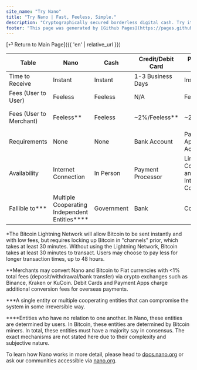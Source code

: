 ```yaml
---
site_name: "Try Nano"
title: "Try Nano | Fast, Feeless, Simple."
description: "Cryptographically secured borderless digital cash. Try it yourself in under 5 minutes."
footer: "This page was generated by [Github Pages](https://pages.github.com). This site is not affiliated with [nano.org](https://nano.org)."
---
```


[⏎ Return to Main Page]({{ 'en' | relative_url }})

| Table | Nano | Cash | Credit/Debit Card | Payment App | Bitcoin |
| ----- | ---- | ---- | ----------------- | ----------- | ------- |
| Time to Receive | Instant | Instant | 1-3 Business Days | Instant | 0.5+ Hours\* |
| Fees (User to User) | Feeless | Feeless | N/A | Feeless | Varies, Avg $10-30\* |
| Fees (User to Merchant) | Feeless\*\* | Feeless | ~2%/Feeless\*\* | ~2%\*\* | Varies, Avg $10-30\*/\*\* |
| Requirements | None | None | Bank Account | Payment App Account | None |
| Availability | Internet Connection | In Person | Payment Processor | Limited Countries and Internet Connection | Internet Connection |
| Fallible to\*\*\* | Multiple Cooperating Independent Entities\*\*\*\* | Government | Bank | Company | Multiple Cooperating Independent Entities\*\*\*\* |

\*The Bitcoin Lightning Network will allow Bitcoin to be sent instantly and with low fees, but requires locking up Bitcoin in "channels" prior, which takes at least 30 minutes. Without using the Lightning Network, Bitcoin takes at least 30 minutes to transact. Users may choose to pay less for longer transaction times, up to 48 hours.

\*\*Merchants may convert Nano and Bitcoin to Fiat currencies with <1% total fees (deposit/withdrawal/bank transfer) via crypto exchanges such as Binance, Kraken or KuCoin. Debit Cards and Payment Apps charge additional conversion fees for overseas payments. 

\*\*\*A single entity or multiple cooperating entities that can compromise the system in some irreversible way.

\*\*\*\*Entities who have no relation to one another. In Nano, these entities are determined by users. In Bitcoin, these entities are determined by Bitcoin miners. In total, these entities must have a majority say in consensus. The exact mechanisms are not stated here due to their complexity and subjective nature. 

To learn how Nano works in more detail, please head to [docs.nano.org](https://docs.nano.org) or ask our communities accessible via [nano.org](https://nano.org).